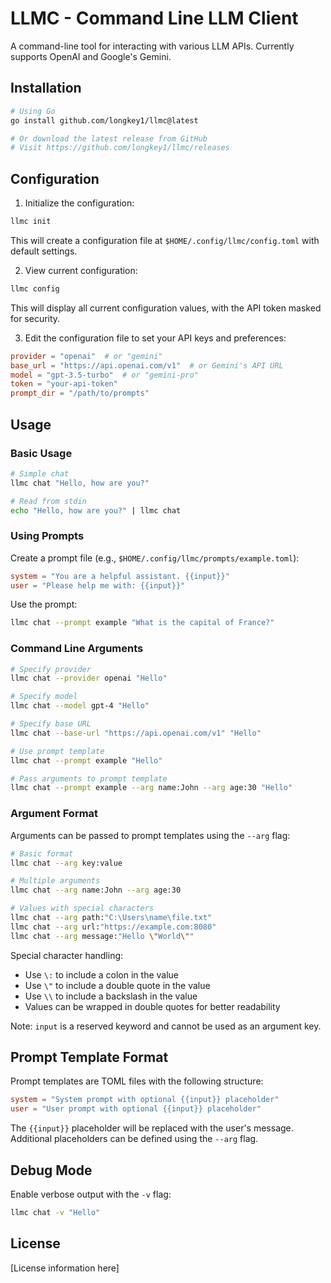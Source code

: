 # LLMC - Command Line LLM Client

A command-line tool for interacting with various LLM APIs. Currently supports OpenAI and Google's Gemini.

## Installation

```bash
# Using Go
go install github.com/longkey1/llmc@latest

# Or download the latest release from GitHub
# Visit https://github.com/longkey1/llmc/releases
```

## Configuration

1. Initialize the configuration:
```bash
llmc init
```

This will create a configuration file at `$HOME/.config/llmc/config.toml` with default settings.

2. View current configuration:
```bash
llmc config
```

This will display all current configuration values, with the API token masked for security.

3. Edit the configuration file to set your API keys and preferences:
```toml
provider = "openai"  # or "gemini"
base_url = "https://api.openai.com/v1"  # or Gemini's API URL
model = "gpt-3.5-turbo"  # or "gemini-pro"
token = "your-api-token"
prompt_dir = "/path/to/prompts"
```

## Usage

### Basic Usage

```bash
# Simple chat
llmc chat "Hello, how are you?"

# Read from stdin
echo "Hello, how are you?" | llmc chat
```

### Using Prompts

Create a prompt file (e.g., `$HOME/.config/llmc/prompts/example.toml`):
```toml
system = "You are a helpful assistant. {{input}}"
user = "Please help me with: {{input}}"
```

Use the prompt:
```bash
llmc chat --prompt example "What is the capital of France?"
```

### Command Line Arguments

```bash
# Specify provider
llmc chat --provider openai "Hello"

# Specify model
llmc chat --model gpt-4 "Hello"

# Specify base URL
llmc chat --base-url "https://api.openai.com/v1" "Hello"

# Use prompt template
llmc chat --prompt example "Hello"

# Pass arguments to prompt template
llmc chat --prompt example --arg name:John --arg age:30 "Hello"
```

### Argument Format

Arguments can be passed to prompt templates using the `--arg` flag:

```bash
# Basic format
llmc chat --arg key:value

# Multiple arguments
llmc chat --arg name:John --arg age:30

# Values with special characters
llmc chat --arg path:"C:\Users\name\file.txt"
llmc chat --arg url:"https://example.com:8080"
llmc chat --arg message:"Hello \"World\""
```

Special character handling:
- Use `\:` to include a colon in the value
- Use `\"` to include a double quote in the value
- Use `\\` to include a backslash in the value
- Values can be wrapped in double quotes for better readability

Note: `input` is a reserved keyword and cannot be used as an argument key.

## Prompt Template Format

Prompt templates are TOML files with the following structure:
```toml
system = "System prompt with optional {{input}} placeholder"
user = "User prompt with optional {{input}} placeholder"
```

The `{{input}}` placeholder will be replaced with the user's message. Additional placeholders can be defined using the `--arg` flag.

## Debug Mode

Enable verbose output with the `-v` flag:
```bash
llmc chat -v "Hello"
```

## License

[License information here]

